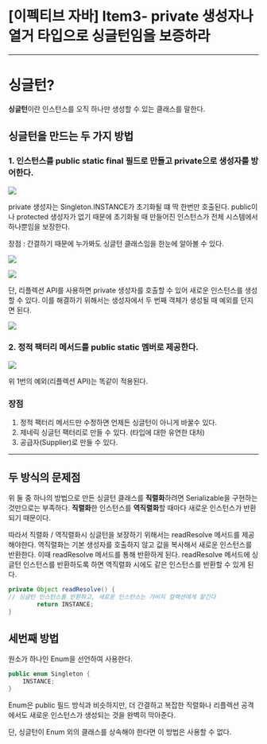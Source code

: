 # [이펙티브 자바] Item3- private 생성자나 열거 타입으로 싱글턴임을 보증하라

---

# 싱글턴?

**싱글턴**이란 인스턴스를 오직 하나만 생성할 수 있는 클래스를 말한다.

## 싱글턴을 만드는 두 가지 방법

### 1. 인스턴스를 **public static final 필드로 만들고 private으로 생성자를 방어한다.**

![](https://s3.us-west-2.amazonaws.com/secure.notion-static.com/f7e6d1e8-cd4c-4aa4-9c22-a2498b42b88b/Untitled.png?X-Amz-Algorithm=AWS4-HMAC-SHA256&X-Amz-Credential=AKIAT73L2G45O3KS52Y5%2F20210110%2Fus-west-2%2Fs3%2Faws4_request&X-Amz-Date=20210110T103114Z&X-Amz-Expires=86400&X-Amz-Signature=9fd6f81cba78566749ffd127f57a1e0428d7e11fcf62bba2d6594b0060cc96f5&X-Amz-SignedHeaders=host&response-content-disposition=filename%20%3D%22Untitled.png%22)

private 생성자는 Singleton.INSTANCE가 초기화될 떄 딱 한번만 호출된다. public이나 protected 생성자가 없기 때문에 초기화될 때 만들어진 인스턴스가 전체 시스템에서 하나뿐임을 보장한다.

장점 : 간결하기 때문에 누가봐도 싱글턴 클래스임을 한눈에 알아볼 수 있다.

![](https://s3.us-west-2.amazonaws.com/secure.notion-static.com/68da23a1-2b8d-4071-a30c-284bfb5a1626/Untitled.png?X-Amz-Algorithm=AWS4-HMAC-SHA256&X-Amz-Credential=AKIAT73L2G45O3KS52Y5%2F20210110%2Fus-west-2%2Fs3%2Faws4_request&X-Amz-Date=20210110T103132Z&X-Amz-Expires=86400&X-Amz-Signature=3f6e0a7303ece91b723987165955c7f094c2d53841e27827934ec08413311c3b&X-Amz-SignedHeaders=host&response-content-disposition=filename%20%3D%22Untitled.png%22)

![](https://s3.us-west-2.amazonaws.com/secure.notion-static.com/24e6f5d7-497f-4e6d-bf24-3e1d22006b6f/Untitled.png?X-Amz-Algorithm=AWS4-HMAC-SHA256&X-Amz-Credential=AKIAT73L2G45O3KS52Y5%2F20210110%2Fus-west-2%2Fs3%2Faws4_request&X-Amz-Date=20210110T103145Z&X-Amz-Expires=86400&X-Amz-Signature=43c07ec785cb3e17ebe66b638ef4f72387b2a7a2a0e68854ceab78a3a3fb1e75&X-Amz-SignedHeaders=host&response-content-disposition=filename%20%3D%22Untitled.png%22)

단, 리플렉션 API를 사용하면 private 생성자를 호출할 수 있어 새로운 인스턴스를 생성할 수 있다. 이를 해결하기 위해서는 생성자에서 두 번째 객체가 생성될 때 예외를 던지면 된다.

![](https://s3.us-west-2.amazonaws.com/secure.notion-static.com/e1e038de-18cd-4ba5-83dc-901a14c1bbb8/Untitled.png?X-Amz-Algorithm=AWS4-HMAC-SHA256&X-Amz-Credential=AKIAT73L2G45O3KS52Y5%2F20210110%2Fus-west-2%2Fs3%2Faws4_request&X-Amz-Date=20210110T103202Z&X-Amz-Expires=86400&X-Amz-Signature=39a553fbbee0149d735d0f04e517b3748485112731bf85f9772bfc681d775b4c&X-Amz-SignedHeaders=host&response-content-disposition=filename%20%3D%22Untitled.png%22)

### 2. 정적 팩터리 메서드를 public static 멤버로 제공한다.

![](https://s3.us-west-2.amazonaws.com/secure.notion-static.com/aeb956ce-56db-405a-996e-b3a8f3592acb/Untitled.png?X-Amz-Algorithm=AWS4-HMAC-SHA256&X-Amz-Credential=AKIAT73L2G45O3KS52Y5%2F20210110%2Fus-west-2%2Fs3%2Faws4_request&X-Amz-Date=20210110T103218Z&X-Amz-Expires=86400&X-Amz-Signature=0d3f9b14f2b6e595bf4d0f743165b0d7e97c3d4dfa0706350795ee612a06fb21&X-Amz-SignedHeaders=host&response-content-disposition=filename%20%3D%22Untitled.png%22)

위 1번의 예외(리플렉션 API)는 똑같이 적용된다.

### 장점

1. 정적 팩터리 메서드만 수정하면 언제든 싱글턴이 아니게 바꿀수 있다.
2. 제네릭 싱글턴 팩터리로 만들 수 있다. (타입에 대한 유연한 대처)
3. 공급자(Supplier)로 만들 수 있다.

---

## 두 방식의 문제점

위 둘 중 하나의 방법으로 만든 싱글턴 클래스를 **직렬화**하려면 Serializable을 구현하는 것만으로는 부족하다. **직렬화**한 인스턴스를 **역직렬화**할 때마다 새로운 인스턴스가 반환되기 때문이다.

따라서 직렬화 / 역직렬화시 싱글턴을 보장하기 위해서는 readResolve 메서드를 제공해야한다. 역직렬화는 기본 생성자를 호출하지 않고 값을 복사해서 새로운 인스턴스를 반환한다. 이때 readResolve 메서드를 통해 반환하게 된다. readResolve 메서드에 싱글턴 인스턴스를 반환하도록 하면 역직렬화 시에도 같은 인스턴스를 반환할 수 있게 된다.

```java
private Object readResolve() {
// 싱글턴 인스턴스를 반환하고, 새로운 인스턴스는 가비지 컬렉션에게 맡긴다
		return INSTANCE;
}
```

## 세번째 방법

원소가 하나인 Enum을 선언하여 사용한다.

```java
public enum Singleton {
	INSTANCE;
}
```

Enum은 public 필드 방식과 비슷하지만, 더 간결하고 복잡한 직렬화나 리플렉션 공격에서도 새로운 인스턴스가 생성되는 것을 완벽히 막아준다.

단, 싱글턴이 Enum 외의 클래스를 상속해야 한다면 이 방법은 사용할 수 없다.
